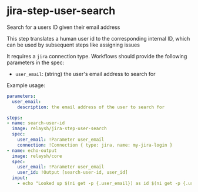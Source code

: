# jira-step-user-search

Search for a users ID given their email address

This step translates a human user id to the corresponding internal ID, which can be used by subsequent steps like assigning issues

It requires a `jira` connection type. Workflows should provide the following parameters in the spec:

* `user_email`: (string) the user's email address to search for


Example usage:

```yaml
parameters:
  user_email:
    description: the email address of the user to search for

steps:
- name: search-user-id
  image: relaysh/jira-step-user-search
  spec:
    user_email: !Parameter user_email
    connection: !Connection { type: jira, name: my-jira-login }
- name: echo-output
  image: relaysh/core
  spec:
    user_email: !Parameter user_email
    user_id: !Output [search-user-id, user_id]
  input:
    - echo "Looked up $(ni get -p {.user_email}) as id $(ni get -p {.user_id})"
```

